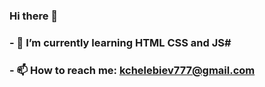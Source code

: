 ### Hi there 👋
### - 🌱 I’m currently learning HTML CSS and JS#
### - 📫 How to reach me: kchelebiev777@gmail.com


<!--
**kristianche/kristianche** is a ✨ _special_ ✨ repository because its `README.md` (this file) appears on your GitHub profile.

Here are some ideas to get you started:


- 🔭 I’m currently working on ...
- 🌱 I’m currently learning HTML CSS and JS
- 👯 I’m looking to collaborate on ...
- 🤔 I’m looking for help with ...
- 💬 Ask me about ...
- 📫 How to reach me: kchelebiev777@gmail.com
- 😄 Pronouns: ...
- ⚡ Fun fact: ...
-->
